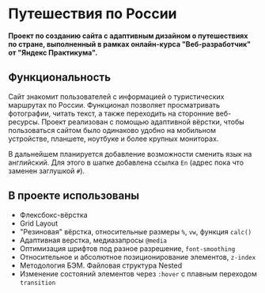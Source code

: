 # Путешествия по России
**Проект по созданию сайта с адаптивным дизайном о путешествиях по стране, выполненный в рамках онлайн-курса "Веб-разработчик" от "Яндекс Практикума".**

## Функциональность
Сайт знакомит пользователей с информацией о туристических маршрутах по России. Функционал позволяет просматривать фотографии, читать текст, а также переходить на сторонние веб-ресурсы. Проект реализован с помощью адаптивной вёрстки, чтобы пользоваться сайтом было одинаково удобно на мобильном устройстве, планшете, ноутбуке и более крупных мониторах.

В дальнейшем планируется добавление возможности сменить язык на английский. Для этого в шапке добавлена ссылка `En` (адрес пока что заменен заглушкой `#`).

## В проекте использованы
* Флексбокс-вёрстка
* Grid Layout
* "Резиновая" вёрстка, относительные размеры `%`, `vw`, функция `calc()`
* Адаптивная верстка, медиазапросы `@media`
* Оптимизация шрифтов под разное разрешение, `font-smoothing`
* Относительное и абсолютное позиционирование элементов, `z-index`
* Методология БЭМ. Файловая структура Nested
* Изменение состояний элементов через `:hover` с плавным переходом `transition`
